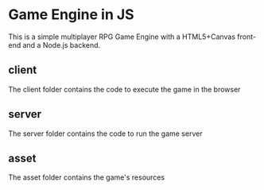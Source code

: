 Game Engine in JS
===

This is a simple multiplayer RPG Game Engine with a HTML5+Canvas front-end and a Node.js backend.

client
---

The client folder contains the code to execute the game in the browser

server
---

The server folder contains the code to run the game server

asset
---

The asset folder contains the game's resources


